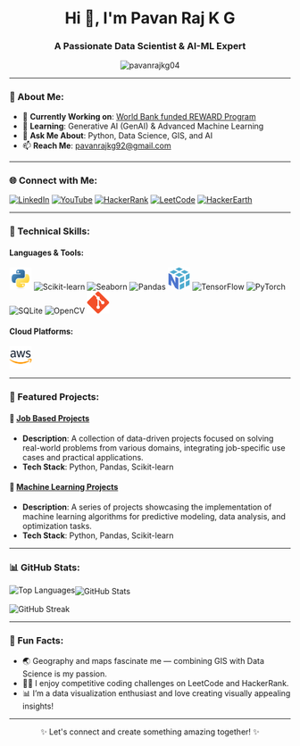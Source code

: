 <h1 align="center">Hi 👋, I'm Pavan Raj K G</h1>
<h3 align="center">A Passionate Data Scientist & AI-ML Expert</h3>

<p align="center">
  <img src="https://komarev.com/ghpvc/?username=pavanrajkg04&label=Profile%20Views&color=0e75b6&style=flat" alt="pavanrajkg04" />
</p>

---

### 🌟 About Me:
- 🔭 **Currently Working on**: [World Bank funded REWARD Program](https://www.sujala3lri.karnataka.gov.in/)  
- 🌱 **Learning**: Generative AI (GenAI) & Advanced Machine Learning  
- 💬 **Ask Me About**: Python, Data Science, GIS, and AI  
- 📫 **Reach Me**: pavanrajkg92@gmail.com  

---

### 🌐 Connect with Me:
<p align="left">
  <a href="https://linkedin.com/in/pavanrajkg/" target="_blank"><img src="https://img.shields.io/badge/-LinkedIn-blue?style=for-the-badge&logo=linkedin&logoColor=white" alt="LinkedIn" /></a>
  <a href="https://www.youtube.com/@datachroniclesbypavan" target="_blank"><img src="https://img.shields.io/badge/-YouTube-red?style=for-the-badge&logo=youtube&logoColor=white" alt="YouTube" /></a>
  <a href="https://www.hackerrank.com/pavanrajkg" target="_blank"><img src="https://img.shields.io/badge/-HackerRank-2EC866?style=for-the-badge&logo=hackerrank&logoColor=white" alt="HackerRank" /></a>
  <a href="https://leetcode.com/u/pavanrajkg04/" target="_blank"><img src="https://img.shields.io/badge/-LeetCode-FFA116?style=for-the-badge&logo=leetcode&logoColor=black" alt="LeetCode" /></a>
  <a href="https://www.hackerearth.com/@nesarastudio0492/" target="_blank"><img src="https://img.shields.io/badge/-HackerEarth-323754?style=for-the-badge&logo=hackerearth&logoColor=white" alt="HackerEarth" /></a>
</p>

---

### 🚀 Technical Skills:
#### **Languages & Tools**:
<p>
  <img src="https://raw.githubusercontent.com/devicons/devicon/master/icons/python/python-original.svg" alt="Python" width="40" height="40"/> 
  <img src="https://upload.wikimedia.org/wikipedia/commons/0/05/Scikit_learn_logo_small.svg" alt="Scikit-learn" width="40" height="40"/> 
  <img src="https://seaborn.pydata.org/_images/logo-mark-lightbg.svg" alt="Seaborn" width="40" height="40"/> 
  <img src="https://cdn.worldvectorlogo.com/logos/pandas.svg" alt="Pandas" width="40" height="40"/> 
  <img src="https://raw.githubusercontent.com/devicons/devicon/master/icons/numpy/numpy-original.svg" alt="NumPy" width="40" height="40"/> 
  <img src="https://www.vectorlogo.zone/logos/tensorflow/tensorflow-icon.svg" alt="TensorFlow" width="40" height="40"/> 
  <img src="https://www.vectorlogo.zone/logos/pytorch/pytorch-icon.svg" alt="PyTorch" width="40" height="40"/> 
  <img src="https://www.vectorlogo.zone/logos/sqlite/sqlite-icon.svg" alt="SQLite" width="40" height="40"/> 
  <img src="https://upload.wikimedia.org/wikipedia/commons/3/32/OpenCV_Logo_with_text_svg_version.svg" alt="OpenCV" width="40" height="40"/>
  <img src="https://raw.githubusercontent.com/devicons/devicon/master/icons/git/git-original.svg" alt="Git" width="40" height="40"/>
</p>

#### **Cloud Platforms**:
<p>
  <img src="https://raw.githubusercontent.com/devicons/devicon/master/icons/amazonwebservices/amazonwebservices-original-wordmark.svg" alt="AWS" width="40" height="40"/>
</p>

---

### 📂 Featured Projects:
#### 🌟 **[Job Based Projects](https://github.com/pavanrajkg04/Job_based_projects)**  
- **Description**: A collection of data-driven projects focused on solving real-world problems from various domains, integrating job-specific use cases and practical applications.  
- **Tech Stack**: Python, Pandas, Scikit-learn  

#### 🌟 **[Machine Learning Projects](https://github.com/pavanrajkg04/Machine_Learning_projects)**  
- **Description**: A series of projects showcasing the implementation of machine learning algorithms for predictive modeling, data analysis, and optimization tasks.  
- **Tech Stack**: Python, Pandas, Scikit-learn  

---

### 📊 GitHub Stats:
<p>
  <img align="left" src="https://github-readme-stats.vercel.app/api/top-langs?username=pavanrajkg04&show_icons=true&locale=en&layout=compact&theme=radical" alt="Top Languages" />
</p>
<p>
  <img align="center" src="https://github-readme-stats.vercel.app/api?username=pavanrajkg04&show_icons=true&locale=en&theme=radical" alt="GitHub Stats" />
</p>
<p>
  <img align="center" src="https://github-readme-streak-stats.herokuapp.com/?user=pavanrajkg04&theme=radical" alt="GitHub Streak" />
</p>

---

### 🎯 Fun Facts:
- 🌏 Geography and maps fascinate me — combining GIS with Data Science is my passion.  
- 🧑‍💻 I enjoy competitive coding challenges on LeetCode and HackerRank.  
- 📊 I’m a data visualization enthusiast and love creating visually appealing insights!  

---

<p align="center">✨ Let's connect and create something amazing together! ✨</p>
